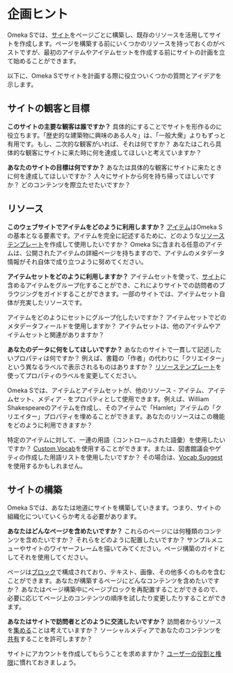 # 企画ヒント

Omeka Sでは、[サイト](../sites)をページごとに構築し、既存のリソースを活用してサイトを作成します。ページを構築する前にいくつかのリソースを持っておくのがベストですが、最初のアイテムやアイテムセットを作成する前にサイトの計画を立て始めることができます。

以下に、Omeka Sでサイトを計画する際に役立ついくつかの質問とアイデアを示します。

## サイトの観客と目標

**このサイトの主要な観客は誰ですか？** 具体的にすることでサイトを形作るのに役立ちます。「歴史的な建築物に興味のある人々」は、「一般大衆」よりもずっと有用です。もし、二次的な観客がいれば、それは何ですか？ あなたはこれら具体的な観客にサイトに来た時に何を達成してほしいと考えていますか？

**あなたのサイトの目標は何ですか？** あなたは具体的な観客にサイトに来たときに何を達成してほしいですか？ 人々にサイトから何を持ち帰ってほしいですか？ どのコンテンツを際立たせたいですか？

## リソース

**このウェブサイトでアイテムをどのように利用しますか？**
[アイテム](../content/items/)はOmeka Sの基本となる要素です。アイテムを完全に記述するために、どのような[リソーステンプレート](../content/resource-template/)を作成して使用したいですか？ Omeka Sに含まれる任意のアイテムは、公開されたアイテムの詳細ページを持ちますので、アイテムのメタデータ情報がそれ自体で成り立つように努めてください。

**アイテムセットをどのように利用しますか？**
アイテムセットを使って、[サイト](../sites)に含めるアイテムをグループ化することができ、これによりサイトでの訪問者のブラウジングをガイドすることができます。一部のサイトでは、アイテムセット自体が充実したリソースです。

アイテムをどのようにセットにグループ化したいですか？ アイテムセットでどのメタデータフィールドを使用しますか？ アイテムセットは、他のアイテムやアイテムセットと関連がありますか？

**あなたのデータに何をしてほしいですか？**
あなたのサイトで一貫して記述したいプロパティは何ですか？ 例えば、書籍の「作者」の代わりに「クリエイター」という異なるラベルで表示されるものはありますか？ [リソーステンプレート](../content/resource-template/)を使ってプロパティのラベルを変更してください。

Omeka Sでは、アイテムとアイテムセットが、他のリソース - アイテム、アイテムセット、メディア - をプロパティとして使用できます。例えば、William Shakespeareのアイテムを作成し、そのアイテムで「Hamlet」アイテムの「クリエイター」プロパティを埋めることができます。あなたのリソースはこの機能をどのように利用できますか？

特定のアイテムに対して、一連の用語（コントロールされた語彙）を使用したいですか？ [Custom Vocab](../modules/customvocab/)を使用することができます。または、図書館議会やゲティの作成した用語リストを使用したいですか？ その場合は、[Vocab Suggest](../modules/valuesuggest/)を使用するかもしれません。

## サイトの構築
Omeka Sでは、あなたは地道にサイトを構築していきます。つまり、サイトの組織化についていくらか考える必要があります。

**あなたはどんなページを含めたいですか？** これらのページには何種類のコンテンツを含めたいですか？ それらをどのように配置したいですか？ サンプルメニューやサイトのワイヤーフレームを描いてみてください。ページ構築のガイドとしてそれを使用してください。

ページは[ブロック](../sites/site_pages/#page-blocks)で構成されており、テキスト、画像、その他多くのものを含むことができます。あなたが構築するページにどんなコンテンツを含めたいですか？ あなたはページ構築中にページブロックを再配置することができるので、必要に応じてページ上のコンテンツの順序を試したり変更したりすることができます。

**あなたはサイトで訪問者とどのように交流したいですか？** 訪問者からリソースを[集める](../modules/collecting/)ことは考えていますか？ ソーシャルメディアであなたのコンテンツを[共有](../modules/sharing/)することを許可しますか？

サイトにアカウントを作成してもらうことを求めますか？ [ユーザーの役割と権限](admin/users.md)に慣れておきましょう。